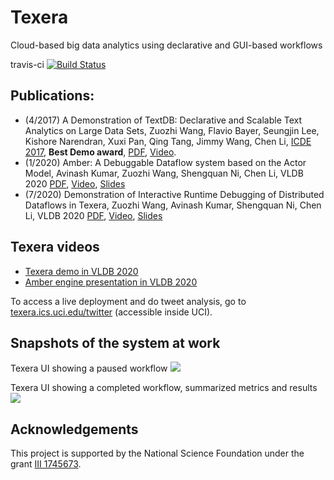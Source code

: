 # Texera
Cloud-based big data analytics using declarative and GUI-based workflows

travis-ci
[![Build Status](https://travis-ci.org/Texera/texera.svg?branch=master)](https://travis-ci.org/Texera/texera)

## Publications:

* (4/2017) A Demonstration of TextDB: Declarative and Scalable Text Analytics on Large Data Sets, Zuozhi Wang, Flavio Bayer, Seungjin Lee, Kishore Narendran, Xuxi Pan, Qing Tang, Jimmy Wang, Chen Li, [ICDE 2017](http://icde2017.sdsc.edu/), **Best Demo award**, [PDF](https://chenli.ics.uci.edu/files/icde2017-textdb-demo.pdf), [Video](https://github.com/Texera/texera/wiki/Video).
* (1/2020) Amber: A Debuggable Dataflow system based on the Actor Model, Avinash Kumar, Zuozhi Wang, Shengquan Ni, Chen Li, VLDB 2020 [PDF](http://www.vldb.org/pvldb/vol13/p740-kumar.pdf), [Video](https://www.youtube.com/watch?v=T5ShFRfHmgI), [Slides](https://docs.google.com/presentation/d/1v8G9lDmfv4Ff2YWyrGfo_9iMQVF4N8a-4gO4H-K6rCk/edit?usp=sharing)
* (7/2020) Demonstration of Interactive Runtime Debugging of
Distributed Dataflows in Texera, Zuozhi Wang, Avinash Kumar, Shengquan Ni, Chen Li, VLDB 2020 [PDF](http://www.vldb.org/pvldb/vol13/p2953-wang.pdf), [Video](https://www.youtube.com/watch?v=SP-XiDADbw0), [Slides](https://docs.google.com/presentation/d/14U6RPZfeb8Ho0aO2HsCSc8lRs6ul6AxEIm5gpjeVUYA/edit?usp=sharing)

## Texera videos

* [Texera demo in VLDB 2020](https://www.youtube.com/watch?v=SP-XiDADbw0)
* [Amber engine presentation in VLDB 2020](https://www.youtube.com/watch?v=T5ShFRfHmgI)

To access a live deployment and do tweet analysis, go to [texera.ics.uci.edu/twitter](http://texera.ics.uci.edu/twitter/) (accessible inside UCI).

## Snapshots of the system at work ##
Texera UI showing a paused workflow
![](https://docs.google.com/drawings/d/e/2PACX-1vTLd6QfcTL-bqa1XPuC1gmjee17j95SaAikIlmnybETZu3Bh1aVzKJzHccIS69iGoz0w7NunxxlFWZF/pub?w=960&h=470)

Texera UI showing a completed workflow, summarized metrics and results
![](https://docs.google.com/drawings/d/e/2PACX-1vRigAWyNziYNcBoP8X20GmGmabBG8xO4JOnHaunu-Pa7HOADEdTxBW_1Srmf4kKZWoPTQVuEJmh7Npl/pub?w=960&h=540)

## Acknowledgements ##

This project is supported by the National Science Foundation under the grant [III 1745673](https://www.nsf.gov/awardsearch/showAward?AWD_ID=1745673).

